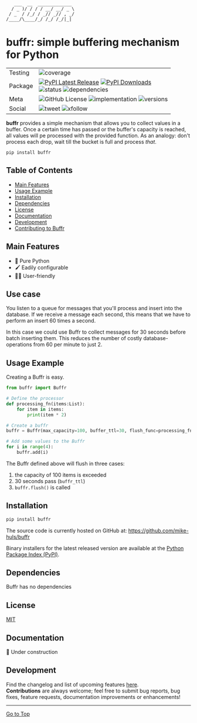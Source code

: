 ```text
   ___  __  _____________ 
  / _ )/ / / / __/ __/ _ \
 / _  / /_/ / _// _// , _/
/____/\____/_/ /_/ /_/|_| 
```

# buffr: simple buffering mechanism for Python
|         |                                                                                                                                                                                                                                                                                                                                                               |
|---------|---------------------------------------------------------------------------------------------------------------------------------------------------------------------------------------------------------------------------------------------------------------------------------------------------------------------------------------------------------------|
| Testing | ![coverage](https://img.shields.io/codecov/c/github/mike-huls/buffr)                                                                                                                                                                                                                                                                                          |
| Package | [![PyPI Latest Release](https://img.shields.io/pypi/v/buffr.svg)](https://pypi.org/project/buffr/) [![PyPI Downloads](https://img.shields.io/pypi/dm/buffr.svg?label=PyPI%20downloads)](https://pypistats.org/packages/buffr) <br/>![status](https://img.shields.io/pypi/status/buffr) ![dependencies](https://img.shields.io/librariesio/release/pypi/buffr) |
| Meta    | ![GitHub License](https://img.shields.io/github/license/mike-huls/buffr) ![implementation](https://img.shields.io/pypi/implementation/buffr)  ![versions](https://img.shields.io/pypi/pyversions/buffr)                                                                                                                                                       |
| Social  | ![tweet](https://img.shields.io/twitter/url?style=social&url=https%3A%2F%2Fgithub.com%2Fmike-huls%2Fbuffr) ![xfollow](https://img.shields.io/twitter/follow/mike_huls?style=social)                                                                                                                                                                           | 

**buffr** provides a simple mechanism that allows you to collect values in a buffer. 
Once a certain time has passed or the buffer's capacity is reached, all values will pe processed with the provided function.
As an analogy: don't process each drop, wait till the bucket is full and process *that*.

```shell
pip install buffr
```

## Table of Contents
- [Main Features](#main-features)
- [Usage Example](#Usage-example)
- [Installation](#Installation)
- [Dependencies](#Dependencies)
- [License](#license)
- [Documentation](#documentation)
- [Development](#development)
- [Contributing to Buffr](#Development)

## Main Features
- 🐍 Pure Python
- 🖌 Eadily configurable
- 👨‍🎨 User-friendly

## Use case
You listen to a queue for messages that you'll process and insert into the database.
If we receive a message each second, this means that we have to perform an insert 60 times a second.   

In this case we could use Buffr to collect messages for 30 seconds before batch inserting them. 
This reduces the number of costly database-operations from 60 per minute to just 2.

## Usage Example
Creating a Buffr is easy.
```python
from buffr import Buffr

# Define the processor
def processing_fn(items:List):
    for item in items:
        print(item * 2)

# Create a buffr
buffr = Buffr(max_capacity=100, buffer_ttl=30, flush_func=processing_fn)

# Add some values to the Buffr
for i in range(4):
    buffr.add(i)
```
The Buffr defined above will flush in three cases:
1. the capacity of 100 items is exceeded
2. 30 seconds pass (`buffr_ttl`)
3. `buffr.flush()` is called




## Installation
```sh
pip install buffr
```
The source code is currently hosted on GitHub at:
https://github.com/mike-huls/buffr

Binary installers for the latest released version are available at the [Python
Package Index (PyPI)](https://pypi.org/project/buffr).

## Dependencies
Buffr has no dependencies

## License
[MIT](LICENSE.txt)

## Documentation
🔨 Under construction

## Development
Find the changelog and list of upcoming features [here](doc/CHANGELOG.md).
<br>
**Contributions** are always welcome; feel free to submit bug reports, bug fixes, feature requests, documentation improvements or enhancements!

<hr>

[Go to Top](#table-of-contents)
